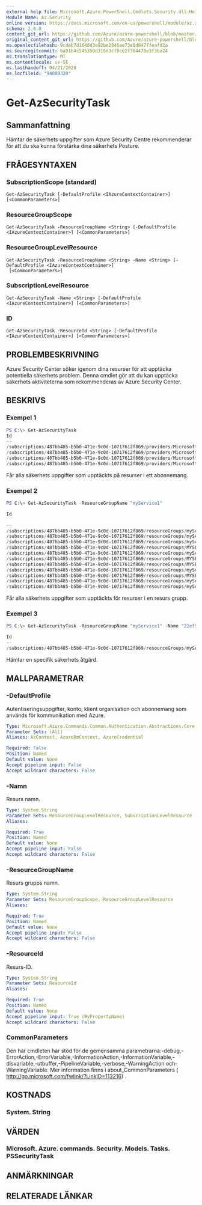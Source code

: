 ```yaml
---
external help file: Microsoft.Azure.PowerShell.Cmdlets.Security.dll-Help.xml
Module Name: Az.Security
online version: https://docs.microsoft.com/en-us/powershell/module/az.security/Get-AzSecurityTask
schema: 2.0.0
content_git_url: https://github.com/Azure/azure-powershell/blob/master/src/Security/Security/help/Get-AzSecurityTask.md
original_content_git_url: https://github.com/Azure/azure-powershell/blob/master/src/Security/Security/help/Get-AzSecurityTask.md
ms.openlocfilehash: 9cdeb7d1640d3e92be2846ae73e8d8477feafd2a
ms.sourcegitcommit: 6a91b4c545350d316d3cf8c62f384478e3f3ba24
ms.translationtype: MT
ms.contentlocale: sv-SE
ms.lasthandoff: 04/21/2020
ms.locfileid: "94089320"
---
```

# Get-AzSecurityTask

## Sammanfattning
Hämtar de säkerhets uppgifter som Azure Security Centre rekommenderar för att du ska kunna förstärka dina säkerhets Posture.

## FRÅGESYNTAXEN

### SubscriptionScope (standard)
```
Get-AzSecurityTask [-DefaultProfile <IAzureContextContainer>] [<CommonParameters>]
```

### ResourceGroupScope
```
Get-AzSecurityTask -ResourceGroupName <String> [-DefaultProfile <IAzureContextContainer>] [<CommonParameters>]
```

### ResourceGroupLevelResource
```
Get-AzSecurityTask -ResourceGroupName <String> -Name <String> [-DefaultProfile <IAzureContextContainer>]
 [<CommonParameters>]
```

### SubscriptionLevelResource
```
Get-AzSecurityTask -Name <String> [-DefaultProfile <IAzureContextContainer>] [<CommonParameters>]
```

### ID
```
Get-AzSecurityTask -ResourceId <String> [-DefaultProfile <IAzureContextContainer>] [<CommonParameters>]
```

## PROBLEMBESKRIVNING
Azure Security Center söker igenom dina resurser för att upptäcka potentiella säkerhets problem.
Denna cmdlet gör att du kan upptäcka säkerhets aktiviteterna som rekommenderas av Azure Security Center.

## BESKRIVS

### Exempel 1
```powershell
PS C:\> Get-AzSecurityTask
Id                                                                                                                                              Name                                 RecommendationType                                  ResourceId
--                                                                                                                                              ----                                 ------------------                                  ----------
/subscriptions/487bb485-b5b0-471e-9c0d-10717612f869/providers/Microsoft.Security/locations/centralus/tasks/08357a1e-c534-756f-cbb9-7b45e73f3137 08357a1e-c534-756f-cbb9-7b45e73f3137 Subscription has machines with failed baseline rule /subscriptions/48...
/subscriptions/487bb485-b5b0-471e-9c0d-10717612f869/providers/Microsoft.Security/locations/centralus/tasks/0876feac-8c60-3fef-d95e-2c43b333ff14 0876feac-8c60-3fef-d95e-2c43b333ff14 Antimalware Health Issues                           /subscriptions/48...
/subscriptions/487bb485-b5b0-471e-9c0d-10717612f869/providers/Microsoft.Security/locations/centralus/tasks/09ea0fa9-ce5a-d703-e17b-08f1d5246e2c 09ea0fa9-ce5a-d703-e17b-08f1d5246e2c Subscription has machines with failed baseline rule /subscriptions/48...
/subscriptions/487bb485-b5b0-471e-9c0d-10717612f869/providers/Microsoft.Security/locations/centralus/tasks/11ff8541-820e-cecc-75de-91be7c0d8419 11ff8541-820e-cecc-75de-91be7c0d8419 Subscription has machines with failed baseline rule /subscriptions/48...
```

Får alla säkerhets uppgifter som upptäckts på resurser i ett abonnemang.

### Exempel 2
```powershell
PS C:\> Get-AzSecurityTask -ResourceGroupName "myService1"

Id                                                                                                                                                                        Name                                 RecommendationType                   ResourceI
                                                                                                                                                                                                                                                    d        
--                                                                                                                                                                        ----                                 ------------------                   ---------
/subscriptions/487bb485-b5b0-471e-9c0d-10717612f869/resourceGroups/myService1/providers/Microsoft.Security/locations/centralus/tasks/22ef553d-f13a-5227-ee4c-7cc861d28c96 22ef553d-f13a-5227-ee4c-7cc861d28c96 Enable DDoS protection standard      /subsc...
/subscriptions/487bb485-b5b0-471e-9c0d-10717612f869/resourceGroups/myService1/providers/Microsoft.Security/locations/centralus/tasks/47f736fa-0ec8-a372-de49-8cf18527930c 47f736fa-0ec8-a372-de49-8cf18527930c ConfigureTier2Waf                    /subsc...
/subscriptions/487bb485-b5b0-471e-9c0d-10717612f869/resourceGroups/myService1/providers/Microsoft.Security/locations/centralus/tasks/5696e90f-833d-494c-8833-f3be335fa9cb 5696e90f-833d-494c-8833-f3be335fa9cb NetworkSecurityGroupMissingOnVm      /subsc...
/subscriptions/487bb485-b5b0-471e-9c0d-10717612f869/resourceGroups/MYSERVICE1/providers/Microsoft.Security/locations/centralus/tasks/65193cce-25a1-b30f-f94e-69d52e22923c 65193cce-25a1-b30f-f94e-69d52e22923c VulnerabilityAssessmentDeployment    /subsc...
/subscriptions/487bb485-b5b0-471e-9c0d-10717612f869/resourceGroups/myService1/providers/Microsoft.Security/locations/centralus/tasks/7e28a40d-e746-4751-8340-5126d6b77ae5 7e28a40d-e746-4751-8340-5126d6b77ae5 NetworkSecurityGroupMissingOnSubnet  /subsc...
/subscriptions/487bb485-b5b0-471e-9c0d-10717612f869/resourceGroups/MYSERVICE1/providers/Microsoft.Security/locations/centralus/tasks/94867597-75e5-cfb6-8b71-e5e5253a24e1 94867597-75e5-cfb6-8b71-e5e5253a24e1 EncryptionOnVm                       /subsc...
/subscriptions/487bb485-b5b0-471e-9c0d-10717612f869/resourceGroups/MYSERVICE1/providers/Microsoft.Security/locations/centralus/tasks/a02fffd5-1956-a6d7-73da-a87a65ae02f4 a02fffd5-1956-a6d7-73da-a87a65ae02f4 VulnerabilityAssessmentDeployment    /subsc...
/subscriptions/487bb485-b5b0-471e-9c0d-10717612f869/resourceGroups/myService1/providers/Microsoft.Security/locations/centralus/tasks/bd382d04-b478-ac77-e89f-300789032367 bd382d04-b478-ac77-e89f-300789032367 ProvisionNgfw                        /subsc...
/subscriptions/487bb485-b5b0-471e-9c0d-10717612f869/resourceGroups/MYSERVICE1/providers/Microsoft.Security/locations/centralus/tasks/ce43626a-d56b-6a38-49ef-3ad7a731666e ce43626a-d56b-6a38-49ef-3ad7a731666e EncryptionOnVm                       /subsc...
/subscriptions/487bb485-b5b0-471e-9c0d-10717612f869/resourceGroups/myService1/providers/Microsoft.Security/locations/centralus/tasks/dcfb6365-799e-5ed4-f344-d86a0a4c2992 dcfb6365-799e-5ed4-f344-d86a0a4c2992 Enable auditing for the SQL database /subsc...
/subscriptions/487bb485-b5b0-471e-9c0d-10717612f869/resourceGroups/myService1/providers/Microsoft.Security/locations/centralus/tasks/ed736ed1-3f42-a95a-0b9e-458c44233937 ed736ed1-3f42-a95a-0b9e-458c44233937 Enable auditing for the SQL server   /subsc...
```

Får alla säkerhets uppgifter som upptäckts för resurser i en resurs grupp.

### Exempel 3
```powershell
PS C:\> Get-AzSecurityTask -ResourceGroupName "myService1" -Name "22ef553d-f13a-5227-ee4c-7cc861d28c96"

Id                                                                                                                                                                        Name                                 RecommendationType              ResourceId    
--                                                                                                                                                                        ----                                 ------------------              ----------    
/subscriptions/487bb485-b5b0-471e-9c0d-10717612f869/resourceGroups/myService1/providers/Microsoft.Security/locations/centralus/tasks/22ef553d-f13a-5227-ee4c-7cc861d28c96 22ef553d-f13a-5227-ee4c-7cc861d28c96 Enable DDoS protection standard /subscripti...
```

Hämtar en specifik säkerhets åtgärd.

## MALLPARAMETRAR

### -DefaultProfile
Autentiseringsuppgifter, konto, klient organisation och abonnemang som används för kommunikation med Azure.

```yaml
Type: Microsoft.Azure.Commands.Common.Authentication.Abstractions.Core.IAzureContextContainer
Parameter Sets: (All)
Aliases: AzContext, AzureRmContext, AzureCredential

Required: False
Position: Named
Default value: None
Accept pipeline input: False
Accept wildcard characters: False
```

### -Namn
Resurs namn.

```yaml
Type: System.String
Parameter Sets: ResourceGroupLevelResource, SubscriptionLevelResource
Aliases:

Required: True
Position: Named
Default value: None
Accept pipeline input: False
Accept wildcard characters: False
```

### -ResourceGroupName
Resurs grupps namn.

```yaml
Type: System.String
Parameter Sets: ResourceGroupScope, ResourceGroupLevelResource
Aliases:

Required: True
Position: Named
Default value: None
Accept pipeline input: False
Accept wildcard characters: False
```

### -ResourceId
Resurs-ID.

```yaml
Type: System.String
Parameter Sets: ResourceId
Aliases:

Required: True
Position: Named
Default value: None
Accept pipeline input: True (ByPropertyName)
Accept wildcard characters: False
```

### CommonParameters
Den här cmdleten har stöd för de gemensamma parametrarna:-debug,-ErrorAction,-ErrorVariable,-InformationAction,-InformationVariable,-disvariable,-utbuffer,-PipelineVariable,-verbose,-WarningAction och-WarningVariable. Mer information finns i about_CommonParameters ( http://go.microsoft.com/fwlink/?LinkID=113216) .

## KOSTNADS

### System. String

## VÄRDEN

### Microsoft. Azure. commands. Security. Models. Tasks. PSSecurityTask

## ANMÄRKNINGAR

## RELATERADE LÄNKAR
